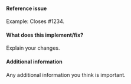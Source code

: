 <!-- 
Thanks for contributing a pull request! Please ensure that your PR satisfies the checklist before submitting:
http://scipy.github.io/devdocs/dev/contributor/development_workflow.html#checklist-before-submitting-a-pr

Please name and describe your PR as you would write a commit message:
https://docs.scipy.org/doc/numpy/dev/gitwash/development_workflow.html#writing-the-commit-message

Note that we are a team of volunteers; we appreciate your patience during the review process.

Again, thanks for contributing!
-->

#### Reference issue
Example: Closes #1234.

#### What does this implement/fix?
Explain your changes.

#### Additional information
Any additional information you think is important.
